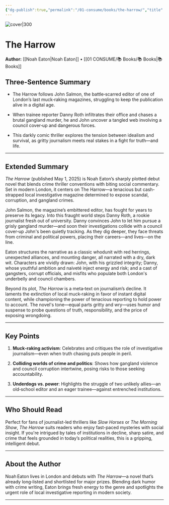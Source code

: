 ```yaml
---
{"dg-publish":true,"permalink":"/01-consume/books/the-harrow/","title":"The Harrow","tags":["investigative-journalism","thriller","corruption","dark-humor"]}
---
```



![cover|300](https://m.media-amazon.com/images/I/81j24kSmznL._SL1500_.jpg)

# The Harrow
**Author:** [[Noah Eaton\|Noah Eaton]] • [[01 CONSUME/📚 Books/📚 Books\|📚 Books]]
## Three-Sentence Summary

- The Harrow follows John Salmon, the battle‑scarred editor of one of London’s last muck‑raking magazines, struggling to keep the publication alive in a digital age.
    
- When trainee reporter Danny Roth infiltrates their office and chases a brutal gangland murder, he and John uncover a tangled web involving a council cover‑up and dangerous forces.
    
- This darkly comic thriller explores the tension between idealism and survival, as gritty journalism meets real stakes in a fight for truth—and life.
    

---

## Extended Summary

_The Harrow_ (published May 1, 2025) is Noah Eaton’s sharply plotted debut novel that blends crime thriller conventions with biting social commentary. Set in modern London, it centers on The Harrow—a tenacious but cash-strapped local investigative magazine determined to expose scandal, corruption, and gangland crimes.

John Salmon, the magazine’s embittered editor, has fought for years to preserve its legacy. Into this fraught world steps Danny Roth, a rookie journalist fresh out of university. Danny convinces John to let him pursue a grisly gangland murder—and soon their investigations collide with a council cover‑up John's been quietly tracking. As they dig deeper, they face threats from criminal and political powers, placing their careers—and lives—on the line.

Eaton structures the narrative as a classic whodunit with red herrings, unexpected alliances, and mounting danger, all narrated with a dry, dark wit. Characters are vividly drawn: John, with his grizzled integrity; Danny, whose youthful ambition and naiveté inject energy and risk; and a cast of gangsters, corrupt officials, and misfits who populate both London's underbelly and council chambers.

Beyond its plot, _The Harrow_ is a meta‑text on journalism’s decline. It laments the extinction of local muck‑raking in favor of instant digital content, while championing the power of tenacious reporting to hold power to account. The novel's tone—equal parts gritty and wry—uses humor and suspense to probe questions of truth, responsibility, and the price of exposing wrongdoing.

---

## Key Points

1. **Muck‑raking activism**: Celebrates and critiques the role of investigative journalism—even when truth chasing puts people in peril.
    
2. **Colliding worlds of crime and politics**: Shows how gangland violence and council corruption intertwine, posing risks to those seeking accountability.
    
3. **Underdogs vs. power**: Highlights the struggle of two unlikely allies—an old‑school editor and an eager trainee—against entrenched institutions.
    

---

## Who Should Read

Perfect for fans of journalist-led thrillers like _Slow Horses_ or _The Morning Show_, _The Harrow_ suits readers who enjoy fast-paced mysteries with social insight. If you're intrigued by tales of institutions in decline, sharp satire, and crime that feels grounded in today’s political realities, this is a gripping, intelligent debut.

---

## About the Author

Noah Eaton lives in London and debuts with _The Harrow_—a novel that’s already long‑listed and shortlisted for major prizes. Blending dark humor with crime writing, Eaton brings fresh energy to the genre and spotlights the urgent role of local investigative reporting in modern society.

---